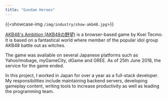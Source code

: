 ```yaml
---
title: "Gundam Heroes"
---
```


{{<showcase-img `/img/industry/show-akb48.jpg`>}}

[AKB48's Ambition (AKB48の野望)](https://www.gamecity.ne.jp/akb48/) is a browser-based game by Koei Tecmo. It is based on a fantastical world where member of the popular idol group AKB48 battle out as witches.
                
The game was avaliable on several Japanese platforms such as Yahoo!mobage, myGameCity, dGame and GREE. As of 25th June 2018, the service for the game ended.

In this project, I worked in Japan for over a year as a full-stack developer. My responsibilities include maintaining backend servers, developing gameplay content, writing tools to increase productivity as well as leading the programming team.
